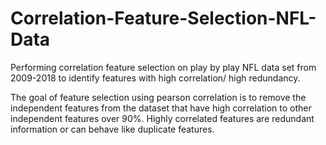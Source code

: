 # Correlation-Feature-Selection-NFL-Data
Performing correlation feature selection on play by play NFL data set from 2009-2018 to identify features with high correlation/ high redundancy.


The goal of feature selection using pearson correlation is to remove the independent features from the dataset that have high correlation to other independent features over 90%. Highly correlated features are redundant information or can behave like duplicate features. 

